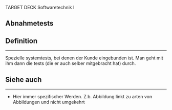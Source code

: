 
TARGET DECK
Softwaretechnik I

Abnahmetests
--
## Definition
***
Spezielle systemtests, bei denen der Kunde eingebunden ist. Man geht mit ihm dann die tests (die er auch selber mitgebracht hat) durch.
## Siehe auch
***
* Hier immer spezifischer Werden. Z.b. Abbildung linkt zu arten von Abbildungen und nicht umgekehrt